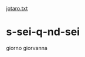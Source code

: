 [jotaro.txt](https://github.com/tenentecabra/s-sei-q-nd-sei/files/8082928/jotaro.txt)
# s-sei-q-nd-sei
giorno giorvanna

